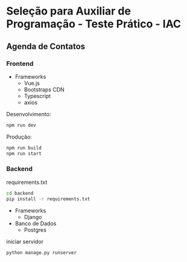 # Seleção para Auxiliar de Programação - Teste Prático - IAC

## Agenda de Contatos

### Frontend
- Frameworks
    - Vue.js
    - Bootstraps CDN
    - Typescript
    - axios

Desenvolvimento:
```sh
npm run dev
```

Produção:
```sh
npm run build
npm run start
```

### Backend
requirements.txt
```sh
cd backend
pip install -r requirements.txt
```
- Frameworks
    - Django
- Banco de Dados
    - Postgres 

iniciar servidor
```sh
python manage.py runserver
```
